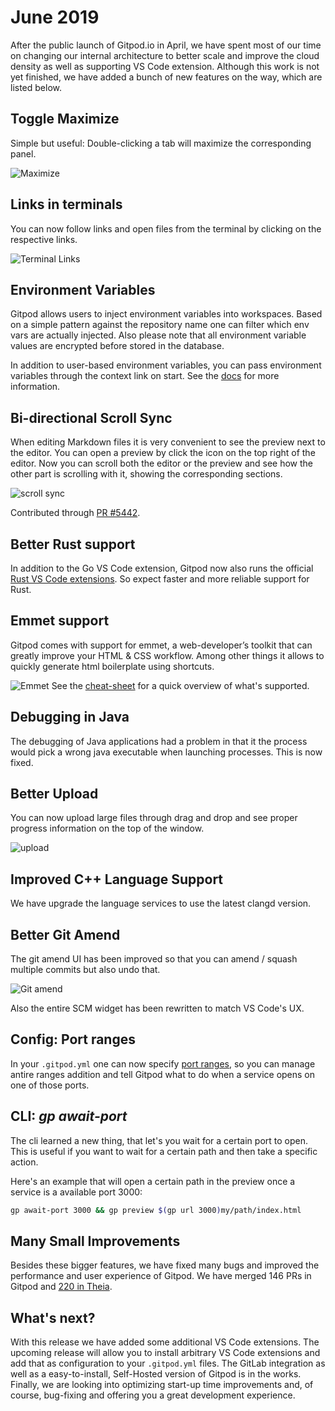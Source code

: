 <script context="module">
  export const prerender = true;
</script>

# June 2019

After the public launch of Gitpod.io in April, we have spent most of our time on changing our internal architecture to better scale and improve the cloud density as well
as supporting VS Code extension. Although this work is not yet finished, we have added a bunch of new features on the way, which are listed below.

## Toggle Maximize

Simple but useful: Double-clicking a tab will maximize the corresponding panel.

![Maximize](../../../../../static/images/docs/release-notes/2019-06-17/maximize.gif)

## Links in terminals

You can now follow links and open files from the terminal by clicking on the respective links.

![Terminal Links](../../../../../static/images/docs/release-notes/2019-06-17/terminal-link.png)

## Environment Variables

Gitpod allows users to inject environment variables into workspaces. Based on a simple pattern against the repository name
one can filter which env vars are actually injected. Also please note that all environment variable values are encrypted before stored in the database.

In addition to user-based environment variables, you can pass environment variables through the context link on start.
See the [docs](/docs/configure/projects/environment-variables) for more information.

## Bi-directional Scroll Sync

When editing Markdown files it is very convenient to see the preview next to the editor. You can open a preview by click the icon on the top right of the editor.
Now you can scroll both the editor or the preview and see how the other part is scrolling with it, showing the corresponding sections.

![scroll sync](../../../../../static/images/docs/release-notes/2019-06-17/scroll-sync.gif)

Contributed through [PR #5442](https://github.com/theia-ide/theia/pull/5442).

## Better Rust support

In addition to the Go VS Code extension, Gitpod now also runs the official [Rust VS Code extensions](https://github.com/rust-lang/rls-vscode).
So expect faster and more reliable support for Rust.

## Emmet support

Gitpod comes with support for emmet, a web-developer’s toolkit that can greatly improve your HTML & CSS workflow.
Among other things it allows to quickly generate html boilerplate using shortcuts.

![Emmet](../../../../../static/images/docs/release-notes/2019-06-17/emmet.png)
See the [cheat-sheet](https://docs.emmet.io/cheat-sheet/) for a quick overview of what's supported.

## Debugging in Java

The debugging of Java applications had a problem in that it the process would pick a wrong java executable when launching processes.
This is now fixed.

## Better Upload

You can now upload large files through drag and drop and see proper progress information on the top of the window.

![upload](../../../../../static/images/docs/release-notes/2019-06-17/upload.gif)

## Improved C++ Language Support

We have upgrade the language services to use the latest clangd version.

## Better Git Amend

The git amend UI has been improved so that you can amend / squash multiple commits but also
undo that.

![Git amend](../../../../../static/images/docs/release-notes/2019-06-17/git-amend.gif)

Also the entire SCM widget has been rewritten to match VS Code's UX.

## Config: Port ranges

In your `.gitpod.yml` one can now specify [port ranges](/docs/configure/workspaces/ports#port-ranges), so you can manage antire ranges addition
and tell Gitpod what to do when a service opens on one of those ports.

## CLI: _gp await-port_

The cli learned a new thing, that let's you wait for a certain port to open.
This is useful if you want to wait for a certain path and then take a specific action.

Here's an example that will open a certain path in the preview once a service is a available port 3000:

```sh
gp await-port 3000 && gp preview $(gp url 3000)my/path/index.html
```

## Many Small Improvements

Besides these bigger features, we have fixed many bugs and improved the performance and user experience of Gitpod.
We have merged 146 PRs in Gitpod and [220 in Theia](https://github.com/theia-ide/theia/pulls?utf8=%E2%9C%93&q=is%3Apr+merged%3A%3E2019-04-01+).

## What's next?

With this release we have added some additional VS Code extensions.
The upcoming release will allow you to install arbitrary VS Code extensions and add that as configuration to your `.gitpod.yml` files.
The GitLab integration as well as a easy-to-install, Self-Hosted version of Gitpod is in the works.
Finally, we are looking into optimizing start-up time improvements and, of course, bug-fixing and offering you a great development experience.

